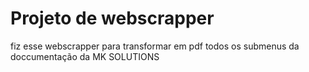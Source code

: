 # Projeto de webscrapper

fiz esse webscrapper para transformar em pdf todos os submenus da doccumentação da MK SOLUTIONS
